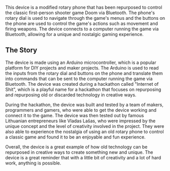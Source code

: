 This device is a modified rotary phone that has been repurposed to control the classic first-person shooter game Doom via Bluetooth. The phone's rotary dial is used to navigate through the game's menus and the buttons on the phone are used to control the game's actions such as movement and firing weapons. The device connects to a computer running the game via Bluetooth, allowing for a unique and nostalgic gaming experience.

## The Story

The device is made using an Arduino microcontroller, which is a popular platform for DIY projects and maker projects. The Arduino is used to read the inputs from the rotary dial and buttons on the phone and translate them into commands that can be sent to the computer running the game via Bluetooth. The device was created during a hackathon called "Internet of Shit", which is a playful name for a hackathon that focuses on repurposing and repurposing old or discarded technology in creative ways.

During the hackathon, the device was built and tested by a team of makers, programmers and gamers, who were able to get the device working and connect it to the game. The device was then tested out by famous Lithuanian entrepreneurs like Vladas Lašas, who were impressed by the unique concept and the level of creativity involved in the project. They were also able to experience the nostalgia of using an old rotary phone to control a classic game and found it to be an enjoyable and fun experience.

Overall, the device is a great example of how old technology can be repurposed in creative ways to create something new and unique. The device is a great reminder that with a little bit of creativity and a lot of hard work, anything is possible.